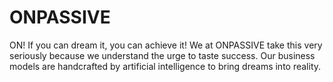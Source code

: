 # ONPASSIVE
ON! If you can dream it, you can achieve it! We at ONPASSIVE take this very seriously because we understand the urge to taste success. Our business models are handcrafted by artificial intelligence to bring dreams into reality.
